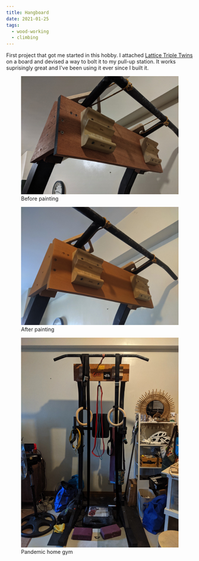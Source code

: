 ```yaml
---
title: Hangboard
date: 2021-01-25
tags:
  - wood-working
  - climbing
---
```


First project that got me started in this hobby. I attached [Lattice Triple Twins](https://latticetraining.com/product/lattice-triple-twins/) on a board and devised a way to bolt it to my pull-up station. It works suprisingly great and I've been using it ever since I built it.

<div class="full-bleed cols-2">
  <figure><img src="hangboard-01.jpg" alt="Before painting" /><figcaption>Before painting</figcaption></figure>
  <figure><img src="hangboard-02.jpg" alt="After painting" /><figcaption>After painting</figcaption></figure>
</div>

<figure><img src="hangboard-03.jpg" alt="Pandemic home gym" /><figcaption>Pandemic home gym</figcaption></figure>
